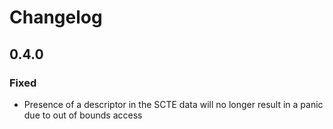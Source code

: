 # Changelog

## 0.4.0
### Fixed
 - Presence of a descriptor in the SCTE data will no longer result in a panic
   due to out of bounds access